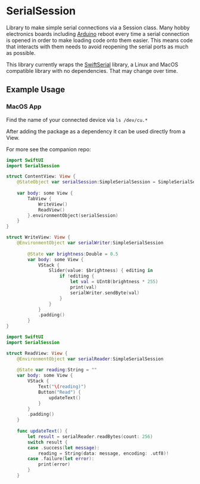 # SerialSession

Library to make simple serial connections via a Session class. Many hobby electronics boards including [Arduino](https://www.arduino.cc) reboot every time a serial connection is opened in order to make loading code onto them easier. This means code that interacts with them needs to avoid reopening the serial ports as much as possible. 

This library currently wraps the [SwiftSerial](https://swiftpackageindex.com/yeokm1/SwiftSerial) library, a Linux and MacOS compatible library with no dependencies.  That may change over time. 

## Example Usage

### MacOS App

Find the name of your connected device via `ls /dev/cu.*`

After adding the package as a dependency it can be used directly from a View.

For more see the companion repo: 

```swift
import SwiftUI
import SerialSession

struct ContentView: View {
    @StateObject var serialSession:SimpleSerialSession = SimpleSerialSession(portName: "/dev/cu.usbmodem1101")
    
    var body: some View {
        TabView {
            WriteView()
            ReadView()
        }.environmentObject(serialSession)
    }
}
```


```swift
struct WriteView: View {
    @EnvironmentObject var serialWriter:SimpleSerialSession
    
        @State var brightness:Double = 0.5
        var body: some View {
            VStack {
                Slider(value: $brightness) { editing in
                    if !editing {
                        let val = UInt8(brightness * 255)
                        print(val)
                        serialWriter.sendByte(val)
                    }
                }
            }
            .padding()
        }
}
```

```swift
import SwiftUI
import SerialSession

struct ReadView: View {
    @EnvironmentObject var serialReader:SimpleSerialSession
    
    @State var reading:String = ""
    var body: some View {
        VStack {
            Text("\(reading)")
            Button("Read") {
                updateText()
            }
        }
        .padding()
    }
    
    func updateText() {
        let result = serialReader.readBytes(count: 256)
        switch result {
        case .success(let message):
            reading = String(data: message, encoding: .utf8)!
        case .failure(let error):
            print(error)
        }
    }
```

